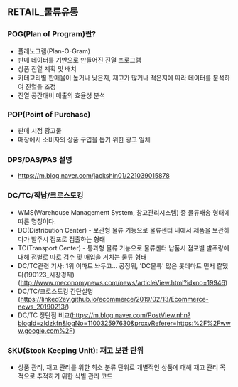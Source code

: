 ## RETAIL_물류유통



### POG(Plan of Program)란?

- 플래노그램(Plan-O-Gram)
- 판매 데이터를 기반으로 만들어진 진열 프로그램
- 상품 진열 계획 및 배치
- 카테고리별 판매율이 높거나 낮은지, 재고가 많거나 적은지에 따라 데이터를 분석하여 진열을 조정
- 진열 공간대비 매출의 효율성 분석



### POP(Point of Purchase)

- 판매 시점 광고물
- 매장에서 소비자의 상품 구입을 돕기 위한 광고 일체



### DPS/DAS/PAS 설명

- https://m.blog.naver.com/jackshin01/221039015878



### DC/TC/직납/크로스도킹

- WMS(Warehouse Management System, 창고관리시스템)  중 물류배송 형태에 따른 명칭이다.
- DC(Distribution Center) - 보관형 물류 기능으로 물류센터 내에서 제품을 보관하다가 발주시 점포로 점출하는 형태
- TC(Transport Center) - 통과형 물류 기능으로 물류센터 납품시 점포별 발주량에 대해 점별로 따로 검수 및 매입을 거치는 물류 형태
- DC/TC관련 기사: 1위 이마트 놔두고... 공정위, 'DC물류' 많은 롯데마트 먼저 칼댔다(190123_시장경제) (http://www.meconomynews.com/news/articleView.html?idxno=19946)
- DC/TC/크로스도킹 간단설명(https://linked2ev.github.io/ecommerce/2019/02/13/Ecommerce-news_20190213/)
- DC/TC 장단점 비교(https://m.blog.naver.com/PostView.nhn?blogId=zldzkfn&logNo=110032597630&proxyReferer=https:%2F%2Fwww.google.com%2F)



### SKU(Stock Keeping Unit): 재고 보관 단위

- 상품 관리, 재고 관리를 위한 최소 분류 단위로 개별적인 상품에 대해 재고 관리 목적으로 추적하기 위한 식별 관리 코드
